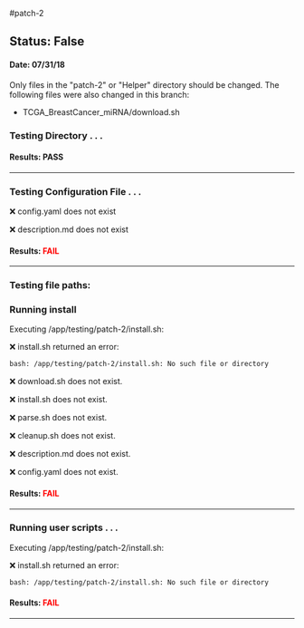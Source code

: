 #patch-2
## Status: False
#### Date: 07/31/18
Only files in the "patch-2" or "Helper" directory should be changed. The following files were also changed in this branch:
- TCGA_BreastCancer_miRNA/download.sh
### Testing Directory . . .

#### Results: PASS
---
### Testing Configuration File . . .

&#10060;	 config.yaml does not exist

&#10060;	description.md does not exist

#### Results: **<font color="red">FAIL</font>**
---

### Testing file paths:

### Running install

Executing /app/testing/patch-2/install.sh: 

&#10060;	install.sh returned an error:
```bash
bash: /app/testing/patch-2/install.sh: No such file or directory
```

&#10060;	download.sh does not exist.

&#10060;	install.sh does not exist.

&#10060;	parse.sh does not exist.

&#10060;	cleanup.sh does not exist.

&#10060;	description.md does not exist.

&#10060;	config.yaml does not exist.

#### Results: **<font color="red">FAIL</font>**
---
### Running user scripts . . .

Executing /app/testing/patch-2/install.sh: 

&#10060;	install.sh returned an error:
```bash
bash: /app/testing/patch-2/install.sh: No such file or directory
```

#### Results: **<font color="red">FAIL</font>**
---
